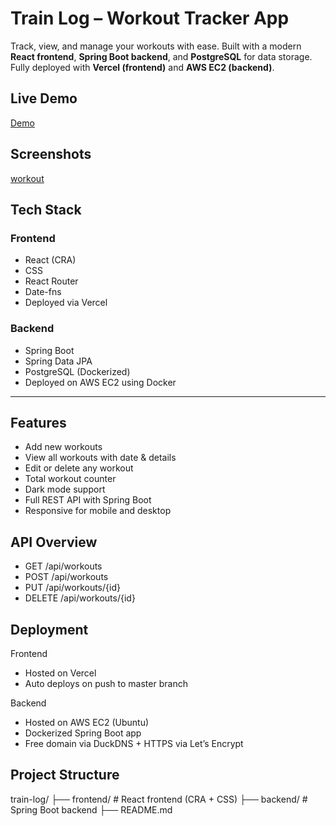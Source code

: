 #  Train Log – Workout Tracker App

Track, view, and manage your workouts with ease. Built with a modern **React frontend**, **Spring Boot backend**, and **PostgreSQL** for data storage. Fully deployed with **Vercel (frontend)** and **AWS EC2 (backend)**.



##  Live Demo

[Demo](https://my-train-log.vercel.app/)


##  Screenshots

[workout](https://github.com/user-attachments/assets/f4e8d2ad-e05c-4bef-904a-0d574d6a7ddd)

## Tech Stack

### Frontend
- React (CRA)
- CSS
- React Router
- Date-fns
- Deployed via Vercel

### Backend
- Spring Boot 
- Spring Data JPA
- PostgreSQL (Dockerized)
- Deployed on AWS EC2 using Docker

---

##  Features

-  Add new workouts
-  View all workouts with date & details
-  Edit or delete any workout
-  Total workout counter
-  Dark mode support
-  Full REST API with Spring Boot
-  Responsive for mobile and desktop



##  API Overview

- GET /api/workouts
- POST /api/workouts
- PUT /api/workouts/{id}
- DELETE /api/workouts/{id}

## Deployment

Frontend

- Hosted on Vercel
- Auto deploys on push to master branch

Backend

- Hosted on AWS EC2 (Ubuntu)
- Dockerized Spring Boot app
- Free domain via DuckDNS + HTTPS via Let’s Encrypt

## Project Structure

train-log/
├── frontend/         # React frontend (CRA + CSS)
├── backend/         # Spring Boot backend
├── README.md







